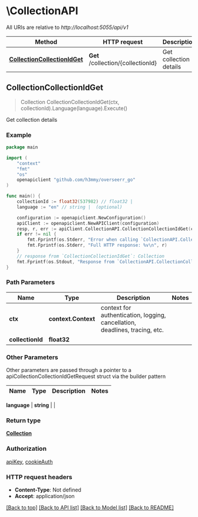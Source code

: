 # \CollectionAPI

All URIs are relative to *http://localhost:5055/api/v1*

Method | HTTP request | Description
------------- | ------------- | -------------
[**CollectionCollectionIdGet**](CollectionAPI.md#CollectionCollectionIdGet) | **Get** /collection/{collectionId} | Get collection details



## CollectionCollectionIdGet

> Collection CollectionCollectionIdGet(ctx, collectionId).Language(language).Execute()

Get collection details



### Example

```go
package main

import (
	"context"
	"fmt"
	"os"
	openapiclient "github.com/h3mmy/overseerr_go"
)

func main() {
	collectionId := float32(537982) // float32 |
	language := "en" // string |  (optional)

	configuration := openapiclient.NewConfiguration()
	apiClient := openapiclient.NewAPIClient(configuration)
	resp, r, err := apiClient.CollectionAPI.CollectionCollectionIdGet(context.Background(), collectionId).Language(language).Execute()
	if err != nil {
		fmt.Fprintf(os.Stderr, "Error when calling `CollectionAPI.CollectionCollectionIdGet``: %v\n", err)
		fmt.Fprintf(os.Stderr, "Full HTTP response: %v\n", r)
	}
	// response from `CollectionCollectionIdGet`: Collection
	fmt.Fprintf(os.Stdout, "Response from `CollectionAPI.CollectionCollectionIdGet`: %v\n", resp)
}
```

### Path Parameters


Name | Type | Description  | Notes
------------- | ------------- | ------------- | -------------
**ctx** | **context.Context** | context for authentication, logging, cancellation, deadlines, tracing, etc.
**collectionId** | **float32** |  |

### Other Parameters

Other parameters are passed through a pointer to a apiCollectionCollectionIdGetRequest struct via the builder pattern


Name | Type | Description  | Notes
------------- | ------------- | ------------- | -------------

 **language** | **string** |  |

### Return type

[**Collection**](Collection.md)

### Authorization

[apiKey](../README.md#apiKey), [cookieAuth](../README.md#cookieAuth)

### HTTP request headers

- **Content-Type**: Not defined
- **Accept**: application/json

[[Back to top]](#) [[Back to API list]](../README.md#documentation-for-api-endpoints)
[[Back to Model list]](../README.md#documentation-for-models)
[[Back to README]](../README.md)
